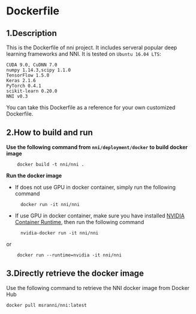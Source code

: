 # Dockerfile

## 1.Description

This is the Dockerfile of nni project. It includes serveral popular deep learning frameworks and NNI. It is tested on `Ubuntu 16.04 LTS`:

    CUDA 9.0, CuDNN 7.0
    numpy 1.14.3,scipy 1.1.0
    TensorFlow 1.5.0
    Keras 2.1.6
    PyTorch 0.4.1
    scikit-learn 0.20.0
    NNI v0.3
    

You can take this Dockerfile as a reference for your own customized Dockerfile.

## 2.How to build and run

**Use the following command from `nni/deployment/docker` to build docker image**

        docker build -t nni/nni .
    

**Run the docker image**

* If does not use GPU in docker container, simply run the following command

        docker run -it nni/nni
    

* If use GPU in docker container, make sure you have installed [NVIDIA Container Runtime](https://github.com/NVIDIA/nvidia-docker), then run the following command

        nvidia-docker run -it nni/nni
    

or

        docker run --runtime=nvidia -it nni/nni
    

## 3.Directly retrieve the docker image

Use the following command to retrieve the NNI docker image from Docker Hub

    docker pull msranni/nni:latest